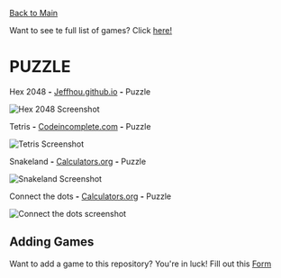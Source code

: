 [Back to Main](/../main/README.md)

Want to see te full list of games? Click [here!](/../main/Categories/All-Games-List.md)

# PUZZLE

Hex 2048 **-** <a href="https://jeffhou.github.io/hex-2048/">Jeffhou.github.io</a> **-** Puzzle 

![Hex 2048 Screenshot](https://github.com/Zryak/Open-Games/assets/152645699/3e043470-0985-4209-9875-33f5a24de057)

Tetris **-** <a href="https://codeincomplete.com/games/tetris/">Codeincomplete.com</a> **-** Puzzle 

![Tetris Screenshot](https://github.com/Zryak/Open-Games/assets/152645699/85b48af1-2581-42ac-8afc-be9d62fa07f1)

Snakeland **-** <a href="https://www.calculators.org/games/snakeland/">Calculators.org</a> **-** Puzzle 

![Snakeland Screenshot](https://github.com/Zryak/Open-Games/assets/152645699/3d712809-0f81-44b6-a91b-971148da60ca)

Connect the dots **-** <a href="https://www.calculators.org/games/connect-a-way/">Calculators.org</a> **-** Puzzle 

![Connect the dots screenshot](https://github.com/Zryak/Open-Games/assets/152645699/fba02050-2c6f-492d-9043-a04e4cb2b349)

## Adding Games
Want to add a game to this repository? You're in luck! Fill out this [Form](https://github.com/Zryak/Open-Games/issues/new?assignees=zryak&labels=game%2Cwebsite%2Cadd+game&projects=&template=WebsiteRequest.yml&title=%5BGame%5D%3A+I+want+)
